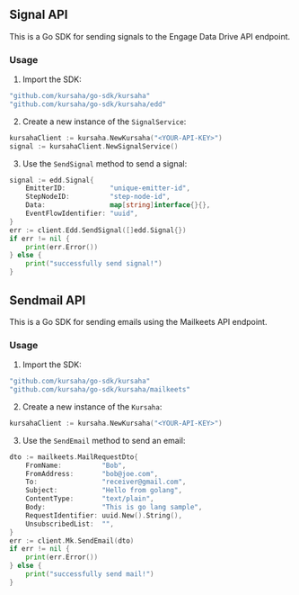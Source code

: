 ## Signal API

This is a Go SDK for sending signals to the Engage Data Drive API endpoint.

### Usage

1. Import the SDK:

```go
"github.com/kursaha/go-sdk/kursaha"
"github.com/kursaha/go-sdk/kursaha/edd"
```

2. Create a new instance of the `SignalService`:

```go
kursahaClient := kursaha.NewKursaha("<YOUR-API-KEY>")
signal := kursahaClient.NewSignalService()
```

3. Use the `SendSignal` method to send a signal:

```go
signal := edd.Signal{
    EmitterID:           "unique-emitter-id",
    StepNodeID:          "step-node-id",
    Data:                map[string]interface{}{},
    EventFlowIdentifier: "uuid",
}
err := client.Edd.SendSignal([]edd.Signal{})
if err != nil {
    print(err.Error())
} else {
    print("successfully send signal!")
}
```

## Sendmail API

This is a Go SDK for sending emails using the Mailkeets API endpoint.

### Usage

1. Import the SDK:

```go
"github.com/kursaha/go-sdk/kursaha"
"github.com/kursaha/go-sdk/kursaha/mailkeets"
```

2. Create a new instance of the `Kursaha`:

```go
kursahaClient := kursaha.NewKursaha("<YOUR-API-KEY>")
```

3. Use the `SendEmail` method to send an email:

```go
dto := mailkeets.MailRequestDto{
    FromName:          "Bob",
    FromAddress:       "bob@joe.com",
    To:                "receiver@gmail.com",
    Subject:           "Hello from golang",
    ContentType:       "text/plain",
    Body:              "This is go lang sample",
    RequestIdentifier: uuid.New().String(),
    UnsubscribedList:  "",
}
err := client.Mk.SendEmail(dto)
if err != nil {
    print(err.Error())
} else {
    print("successfully send mail!")
}
```